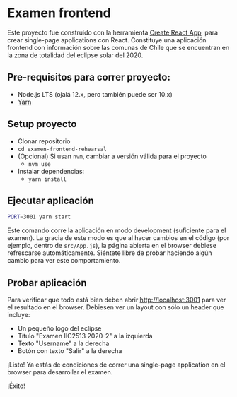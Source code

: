 # Examen frontend

Este proyecto fue construido con la herramienta [Create React App](https://create-react-app.dev/), para crear single-page applications con React. Constituye una aplicación frontend con información sobre las comunas de Chile que se encuentran en la zona de totalidad del eclipse solar del 2020.

## Pre-requisitos para correr proyecto:
* Node.js LTS (ojalá 12.x, pero también puede ser 10.x)
* [Yarn](https://yarnpkg.com)

## Setup proyecto

* Clonar repositorio
* `cd examen-frontend-rehearsal`
* (Opcional) Si usan `nvm`, cambiar a versión válida para el proyecto
  * `nvm use`
* Instalar dependencias:
  * `yarn install`

## Ejecutar aplicación

```sh
PORT=3001 yarn start
```
Este comando corre la aplicación en modo development (suficiente para el examen). La gracia de este modo es que al hacer cambios en el código (por ejemplo, dentro de `src/App.js`), la página abierta en el browser debiese refrescarse automáticamente. Siéntete libre de probar haciendo algún cambio para ver este comportamiento.

## Probar aplicación

Para verificar que todo está bien deben abrir [http://localhost:3001](http://localhost:3001) para ver el resultado en el browser. Debiesen ver un layout con sólo un header que incluye:
- Un pequeño logo del eclipse
- Título "Examen IIC2513 2020-2" a la izquierda
- Texto "Username" a la derecha
- Botón con texto "Salir" a la derecha

¡Listo! Ya estás de condiciones de correr una single-page application en el browser para desarrollar el examen.

¡Éxito!
